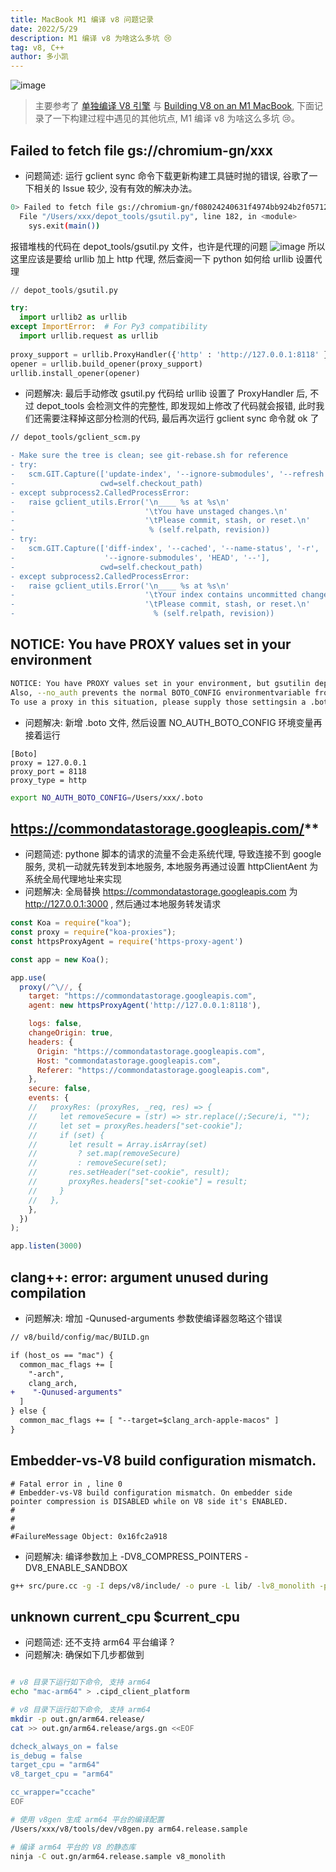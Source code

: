 ```yaml
---
title: MacBook M1 编译 v8 问题记录
date: 2022/5/29
description: M1 编译 v8 为啥这么多坑 😢
tag: v8, C++
author: 多小凯
---
```


![image](https://user-images.githubusercontent.com/23253540/170865214-978cf78c-9e9b-498e-b1f9-eee04b862731.png)


> 主要参考了 [单独编译 V8 引擎](https://zhuanlan.zhihu.com/p/102316528) 与 [Building V8 on an M1 MacBook](https://joyeecheung.github.io/blog/2021/08/27/binding-v8-on-an-m1-macbook/), 下面记录了一下构建过程中遇见的其他坑点, M1 编译 v8 为啥这么多坑 😢。

## Failed to fetch file gs://chromium-gn/xxx
* 问题简述: 运行 gclient sync 命令下载更新构建工具链时抛的错误, 谷歌了一下相关的 Issue 较少, 没有有效的解决办法。
```bash
0> Failed to fetch file gs://chromium-gn/f08024240631f4974bb924b2f05712df185263ea for /Users/xxx/v8/buildtools/mac/gn, skipping. [Err: Traceback (most recent call last):
  File "/Users/xxx/depot_tools/gsutil.py", line 182, in <module>
    sys.exit(main())
```

报错堆栈的代码在 depot_tools/gsutil.py 文件，也许是代理的问题
![image](https://user-images.githubusercontent.com/23253540/170861915-094ca8f1-ceee-4ba1-bed4-c2d01b93db22.png)
所以这里应该是要给 urllib 加上 http 代理, 然后查阅一下 python 如何给 urllib 设置代理
```python
// depot_tools/gsutil.py

try:
  import urllib2 as urllib
except ImportError:  # For Py3 compatibility
  import urllib.request as urllib
 
proxy_support = urllib.ProxyHandler({'http' : 'http://127.0.0.1:8118' })
opener = urllib.build_opener(proxy_support)
urllib.install_opener(opener)
```
* 问题解决: 最后手动修改 gsutil.py 代码给 urllib 设置了 ProxyHandler 后, 不过 depot_tools 会检测文件的完整性, 即发现如上修改了代码就会报错, 此时我们还需要注释掉这部分检测的代码, 最后再次运行 gclient sync 命令就 ok 了

```diff
// depot_tools/gclient_scm.py

- Make sure the tree is clean; see git-rebase.sh for reference
- try:
-   scm.GIT.Capture(['update-index', '--ignore-submodules', '--refresh'],
-                   cwd=self.checkout_path)
- except subprocess2.CalledProcessError:
-   raise gclient_utils.Error('\n____ %s at %s\n'
-                             '\tYou have unstaged changes.\n'
-                             '\tPlease commit, stash, or reset.\n'
-                              % (self.relpath, revision))
- try:
-   scm.GIT.Capture(['diff-index', '--cached', '--name-status', '-r',
-                    '--ignore-submodules', 'HEAD', '--'],
-                   cwd=self.checkout_path)
- except subprocess2.CalledProcessError:
-   raise gclient_utils.Error('\n____ %s at %s\n'
-                             '\tYour index contains uncommitted changes\n'
-                             '\tPlease commit, stash, or reset.\n'
-                               % (self.relpath, revision))
```

## NOTICE: You have PROXY values set in your environment
```bash
NOTICE: You have PROXY values set in your environment, but gsutilin depot_tools does not (yet) obey them.
Also, --no_auth prevents the normal BOTO_CONFIG environmentvariable from being used.
To use a proxy in this situation, please supply those settingsin a .boto file pointed to by the NO_AUTH_BOTO_CONFIG environmentvariable.
```
* 问题解决: 新增 .boto 文件, 然后设置 NO_AUTH_BOTO_CONFIG 环境变量再接着运行
```
[Boto]
proxy = 127.0.0.1
proxy_port = 8118
proxy_type = http
```

```bash
export NO_AUTH_BOTO_CONFIG=/Users/xxx/.boto
```

## https://commondatastorage.googleapis.com/**
* 问题简述: pythone 脚本的请求的流量不会走系统代理, 导致连接不到 google 服务, 灵机一动就先转发到本地服务, 本地服务再通过设置 httpClientAent 为系统全局代理地址来实现
* 问题解决: 全局替换 https://commondatastorage.googleapis.com 为 http://127.0.0.1:3000 , 然后通过本地服务转发请求
```js
const Koa = require("koa");
const proxy = require("koa-proxies");
const httpsProxyAgent = require('https-proxy-agent')

const app = new Koa();

app.use(
  proxy(/^\//, {
    target: "https://commondatastorage.googleapis.com",
    agent: new httpsProxyAgent('http://127.0.0.1:8118'),

    logs: false,
    changeOrigin: true,
    headers: {
      Origin: "https://commondatastorage.googleapis.com",
      Host: "commondatastorage.googleapis.com",
      Referer: "https://commondatastorage.googleapis.com",
    },
    secure: false,
    events: {
    //   proxyRes: (proxyRes, _req, res) => {
    //     let removeSecure = (str) => str.replace(/;Secure/i, "");
    //     let set = proxyRes.headers["set-cookie"];
    //     if (set) {
    //       let result = Array.isArray(set)
    //         ? set.map(removeSecure)
    //         : removeSecure(set);
    //       res.setHeader("set-cookie", result);
    //       proxyRes.headers["set-cookie"] = result;
    //     }
    //   },
    },
  })
);

app.listen(3000)
```



## clang++: error: argument unused during compilation
* 问题解决: 增加 -Qunused-arguments 参数使编译器忽略这个错误
```diff
// v8/build/config/mac/BUILD.gn

if (host_os == "mac") {
  common_mac_flags += [
    "-arch",
    clang_arch,
+    "-Qunused-arguments"
  ]
} else {
  common_mac_flags += [ "--target=$clang_arch-apple-macos" ]
}
```

## Embedder-vs-V8 build configuration mismatch.
```
# Fatal error in , line 0
# Embedder-vs-V8 build configuration mismatch. On embedder side pointer compression is DISABLED while on V8 side it's ENABLED.
#
#
#
#FailureMessage Object: 0x16fc2a918
```
* 问题解决: 编译参数加上 -DV8_COMPRESS_POINTERS -DV8_ENABLE_SANDBOX
```bash
g++ src/pure.cc -g -I deps/v8/include/ -o pure -L lib/ -lv8_monolith -pthread -std=c++17 -DV8_COMPRESS_POINTERS -DV8_ENABLE_SANDBOX
```

## unknown current_cpu $current_cpu
* 问题简述: 还不支持 arm64 平台编译 ?
* 问题解决: 确保如下几步都做到
```bash

# v8 目录下运行如下命令, 支持 arm64
echo "mac-arm64" > .cipd_client_platform

# v8 目录下运行如下命令, 支持 arm64
mkdir -p out.gn/arm64.release/
cat >> out.gn/arm64.release/args.gn <<EOF

dcheck_always_on = false
is_debug = false
target_cpu = "arm64"
v8_target_cpu = "arm64"

cc_wrapper="ccache"
EOF

# 使用 v8gen 生成 arm64 平台的编译配置
/Users/xxx/v8/tools/dev/v8gen.py arm64.release.sample

# 编译 arm64 平台的 V8 的静态库
ninja -C out.gn/arm64.release.sample v8_monolith
```